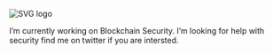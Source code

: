 ![SVG logo](https://www.sentnl.io/sentnl.svg)


I’m currently working on Blockchain Security. I’m looking for help with security find me on twitter if you are intersted. 


